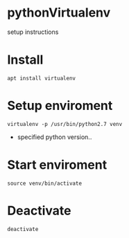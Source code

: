 # pythonVirtualenv
setup instructions

# Install

```
apt install virtualenv
```

# Setup enviroment


```
virtualenv -p /usr/bin/python2.7 venv 
```
- specified python version.. 


# Start enviroment

```
source venv/bin/activate
```

# Deactivate

```
deactivate
```
